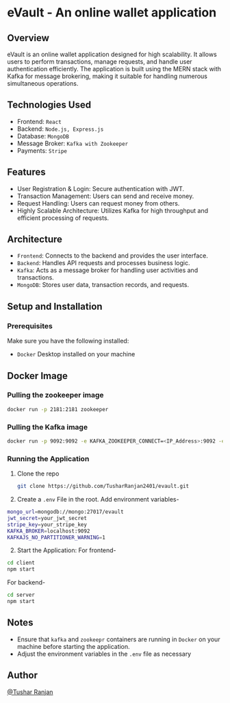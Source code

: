 # eVault - An online wallet application

## Overview

eVault is an online wallet application designed for high scalability. It allows users to perform transactions, manage requests, and handle user authentication efficiently. The application is built using the MERN stack with Kafka for message brokering, making it suitable for handling numerous simultaneous operations.

## Technologies Used

- Frontend: `React`
- Backend: `Node.js, Express.js`
- Database: `MongoDB`
- Message Broker: `Kafka with Zookeeper`
- Payments: `Stripe`

## Features

- User Registration & Login: Secure authentication with JWT.
- Transaction Management: Users can send and receive money.
- Request Handling: Users can request money from others.
- Highly Scalable Architecture: Utilizes Kafka for high throughput and efficient processing of requests.

## Architecture

- `Frontend`: Connects to the backend and provides the user interface.
- `Backend`: Handles API requests and processes business logic.
- `Kafka`: Acts as a message broker for handling user activities and transactions.
- `MongoDB`: Stores user data, transaction records, and requests.

## Setup and Installation

### Prerequisites

Make sure you have the following installed:

- `Docker` Desktop installed on your machine

## Docker Image

### Pulling the zookeeper image

```bash
docker run -p 2181:2181 zookeeper
```

### Pulling the Kafka image

```bash
docker run -p 9092:9092 -e KAFKA_ZOOKEEPER_CONNECT=<IP_Address>:9092 -e KAFKA_ADVERTISED_LISTENERS=PLAINTEXT://<IP_Address>:9092 -e KAFKA_OFFSETS_TOPIC_REPLICATION_FACTOR=1 confluentinc/cp-kafka
```

### Running the Application

1. Clone the repo
   ```bash
   git clone https://github.com/TusharRanjan2401/evault.git
   ```
2. Create a `.env` File in the root. Add environment variables-

```bash
mongo_url=mongodb://mongo:27017/evault
jwt_secret=your_jwt_secret
stripe_key=your_stripe_key
KAFKA_BROKER=localhost:9092
KAFKAJS_NO_PARTITIONER_WARNING=1
```

2. Start the Application:
   For frontend-

```bash
cd client
npm start
```

For backend-

```bash
cd server
npm start
```

## Notes

- Ensure that `kafka` and `zookeepr` containers are running in `Docker` on your machine before starting the application.
- Adjust the environment variables in the `.env` file as necessary

## Author

[@Tushar Ranjan](www.github.com/TusharRanjan2401)
